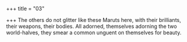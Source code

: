 +++
title = "03"

+++
The others do not glitter like these Maruts here, with their brilliants,  their weapons, their bodies.
All adorned, themselves adorning the two world-halves, they smear a  common unguent on themselves for beauty.